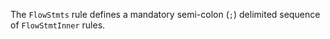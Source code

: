 The `FlowStmts` rule defines a mandatory semi-colon (`;`) delimited sequence of `FlowStmtInner` rules.

